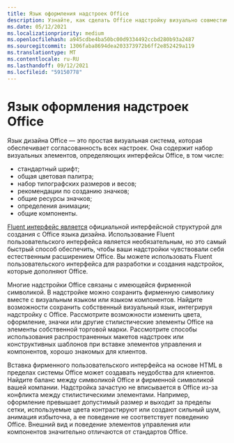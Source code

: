 ```yaml
---
title: Язык оформления надстроек Office
description: Узнайте, как сделать Office надстройку визуально совместимой с Office.
ms.date: 05/12/2021
ms.localizationpriority: medium
ms.openlocfilehash: a945cdbe4ba50bc00d9334492ccbd280b93a2487
ms.sourcegitcommit: 1306faba8694dea203373972b6ff2e852429a119
ms.translationtype: MT
ms.contentlocale: ru-RU
ms.lasthandoff: 09/12/2021
ms.locfileid: "59150778"
---
```

# <a name="office-add-in-design-language"></a>Язык оформления надстроек Office

Язык дизайна Office — это простая визуальная система, которая обеспечивает согласованность всех настроек. Она содержит набор визуальных элементов, определяющих интерфейсы Office, в том числе:

- стандартный шрифт;
- общая цветовая палитра;
- набор типографских размеров и весов;
- рекомендации по созданию значков;
- общие ресурсы значков;
- определения анимации;
- общие компоненты.

[Fluent интерфейс является](../design/add-in-design.md) официальной интерфейсной структурой для создания с Office языка дизайна. Использование Fluent пользовательского интерфейса является необязательным, но это самый быстрый способ обеспечить, чтобы ваши надстройки чувствовали себя естественным расширением Office. Вы можете использовать Fluent пользовательского интерфейса для разработки и создания надстройок, которые дополняют Office.

Многие надстройки Office связаны с имеющейся фирменной символикой. В надстройке можно сохранить фирменную символику вместе с визуальным языком или языком компонентов. Найдите возможности сохранить собственный визуальный язык, интегрируя надстройку с Office. Рассмотрите возможности изменить цвета, оформление, значки или другие стилистические элементы Office на элементы собственной торговой марки. Рассмотрите способы использования распространенных макетов надстроек или конструктивных шаблонов при вставке элементов управления и компонентов, хорошо знакомых для клиентов.

Вставка фирменного пользовательского интерфейса на основе HTML в пределах системы Office может создавать неудобства для клиентов. Найдите баланс между символикой Office и фирменной символикой вашей компании. Надстройка зачастую не вписывается в Office из-за конфликта между стилистическими элементами. Например, оформление превышает допустимый размер и выходит за пределы сетки, используемые цвета контрастируют или создают сильный шум, анимация избыточна, а ее поведение не соответствует поведению Office. Внешний вид и поведение элементов управления или компонентов значительно отличаются от стандартов Office.
